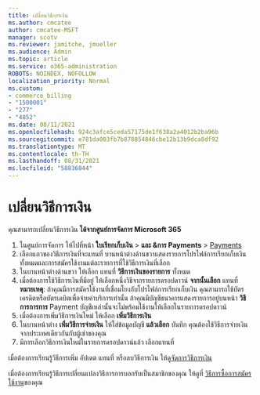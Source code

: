```yaml
---
title: เปลี่ยนวิธีการเงิน
ms.author: cmcatee
author: cmcatee-MSFT
manager: scotv
ms.reviewer: jamitche, jmueller
ms.audience: Admin
ms.topic: article
ms.service: o365-administration
ROBOTS: NOINDEX, NOFOLLOW
localization_priority: Normal
ms.custom:
- commerce_billing
- "1500001"
- "277"
- "4852"
ms.date: 08/11/2021
ms.openlocfilehash: 924c3afce5ceda57175de1f638a2a4012b2ba96b
ms.sourcegitcommit: e781da003fb7b878854846cbe12b13b9dca8df92
ms.translationtype: MT
ms.contentlocale: th-TH
ms.lasthandoff: 08/31/2021
ms.locfileid: "58836844"
---
```

# <a name="change-payment-method"></a>เปลี่ยนวิธีการเงิน

คุณสามารถเปลี่ยนวิธีการเงิน **ได้จากศูนย์การจัดการ Microsoft 365**
  
1. ในศูนย์การจัดการ ให้ไปที่หน้า **ใบเรียกเก็บเงิน**  >  **และ &การ Payments**  >  [Payments](https://go.microsoft.com/fwlink/p/?linkid=2018806)
2. เลือกแถวของวิธีการเงินที่จะแทนที่ บานหน้าต่างด้านขวาแสดงรายการโปรไฟล์การเรียกเก็บเงินทั้งหมดและการสมัครใช้งานแต่ละรายการที่ใช้วิธีการเงินที่เลือก
3. ในบานหน้าต่างด้านขวา ให้เลือก แทนที่ **วิธีการเงินของรายการ** ทั้งหมด
4. เมื่อต้องการใช้วิธีการเงินที่มีอยู่ ให้เลือกหนึ่งวิธีจากรายการดรอปดาวน์ **จากนั้นเลือก** แทนที่
    **หมายเหตุ**: ถ้าคุณมีการสมัครใช้งานที่เชื่อมโยงกับโปรไฟล์การเรียกเก็บเงิน คุณสามารถใช้บัตรเครดิตหรือบัตรเดบิตเพื่อจ่ายค่าบริการเท่านั้น ถ้าคุณมีบัญชีธนาคารแสดงรายการอยู่บนหน้า **วิธีการการการ** Payment บัญชีเหล่านั้นจะไม่พร้อมใช้งานให้เลือกในรายการดรอปดาวน์
5. เมื่อต้องการเพิ่มวิธีการเงินใหม่ ให้เลือก **เพิ่มวิธีการเงิน**
6. ในบานหน้าต่าง **เพิ่มวิธีการจ่ายเงิน** ให้ใส่ข้อมูลบัญชี **แล้วเลือก** บันทึก คุณต้องใช้วิธีการจ่ายเงินจากประเทศเดียวกันกับผู้เช่าของคุณ
7. มีการเลือกวิธีการเงินใหม่ในรายการดรอปดาวน์แล้ว เลือกแทนที่

เมื่อต้องการเรียนรู้วิธีการเพิ่ม อัปเดต แทนที่ หรือลบวิธีการเงิน ให้ดู[จัดการวิธีการเงิน](https://docs.microsoft.com/microsoft-365/commerce/billing-and-payments/manage-payment-methods)

เมื่อต้องการเรียนรู้วิธีการเปลี่ยนแปลงวิธีการการบอกรับเป็นสมาชิกของคุณ ให้ดูที่ [วิธีการซื้อการสมัครใช้งาน](https://docs.microsoft.com/microsoft-365/commerce/billing-and-payments/pay-for-your-subscription)ของคุณ